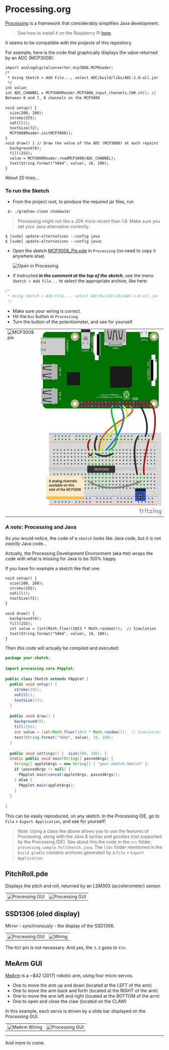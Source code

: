 # Processing.org

[Processing](http://processing.org) is a framework that considerably simplifies Java development.

> See how to install it on the Raspberry Pi [here](https://www.raspberrypi.org/blog/now-available-for-download-processing/).

It seems to be compatible with the projects of this repository.

For example, here is the code that graphically displays the value returned by an ADC (MCP3008):
```
import analogdigitalconverter.mcp3008.MCPReader;
/*
 * Using Sketch > Add File..., select ADC/build/libs/ADC-1.0-all.jar
 */
int value;
int ADC_CHANNEL = MCP3008Reader.MCP3008_input_channels.CH0.ch(); // Between 0 and 7, 8 channels on the MCP3008

void setup() {
  size(200, 200);
  stroke(255);
  noFill();
  textSize(72);
  MCP3008Reader.initMCP3008();
}
void draw() { // Draw the value of the ADC (MCP3008) at each repaint
  background(0);
  fill(255);
  value = MCP3008Reader.readMCP3008(ADC_CHANNEL);
  text(String.format("%04d", value), 10, 100);
}
```
About 20 lines...

### To run the Sketch
- From the project root, to produce the required jar files, run
```bash
 $> ./gradlew clean shadowJar
```
  > Processing might not like a JDK more recent than 1.8. Make sure you set 
  > your Java alternative correctly.
```
$ [sudo] update-alternatives --config java
$ [sudo] update-alternatives --config javac
```
- Open the sketch [MCP3008_Pie.pde](./src/processing/MCP3008_Pie/MCP3008_Pie.pde) in `Processing` (no need to copy it anywhere else)

  ![Open in Processing](./sketch.png)

- If instructed **_in the comment at the top of the sketch_**, use the menu `Sketch > Add File...` to select the appropriate archive, like here:
```java
/*
 * Using Sketch > Add File..., select ADC/build/libs/ADC-1.0-all.jar
 */
```
- Make sure your wiring is correct.
- Hit the `Run` button in `Processing`.
- Turn the button of the potentiometer, and see for yourself.

<table>
  <tr>
    <td valign="top">
      <img src="./mcp3008.png" title="MCP3008 pie">
    </td>
    <td valign="top">
      <img src="../ADC/RPi-MCP3008-Pot_bb.png" title="Wiring">
    </td>
  </tr>
</table>

### _A note_: Processing and Java
As you would notice, the code of a `sketch` looks like Java code, but it is not _exactly_ Java code...

Actually, the Processing Development Environment (aka `PDE`) wraps the code with what is missing for Java to be 100% happy.

If you have for example a sketch like that one:
```
void setup() {
  size(200, 200);
  stroke(255);
  noFill();
  textSize(72);
}

void draw() {
  background(0);
  fill(255);
  int value = (int)Math.floor(1023 * Math.random());  // Simulation
  text(String.format("%04d", value), 10, 100);
}
```
Then _this_ code will actually be compiled and executed:
```java
package your.sketch;

import processing.core.PApplet;

public class Sketch extends PApplet {
  public void setup() {
    stroke(255);
    noFill();
    textSize(72);
  }

  public void draw() {
    background(0);
    fill(255);
    int value = (int)Math.floor(1023 * Math.random());  // Simulation
    text(String.format("%04d", value), 10, 100);
  }

  public void settings() {  size(200, 200); }
  static public void main(String[] passedArgs) {
    String[] appletArgs = new String[] { "your.sketch.Sketch" };
    if (passedArgs != null) {
      PApplet.main(concat(appletArgs, passedArgs));
    } else {
      PApplet.main(appletArgs);
    }
  }

}
```
This can be easily reproduced, on any sketch.
In the Processing IDE, go to `File` > `Export Application`, and see for yourself!

> _Note_: Using a class like above allows you to use the features of Processing, along with the Java 8 syntax and goodies (not supported by the Processing IDE).
> See about this the code in the `src` folder, `processing.sample.FullSketch.java`.
> The `libs` folder mentioned in the `build.gradle` contains archives generated by
> a `File` > `Export Application`. 

## PitchRoll.pde

Displays the pitch and roll, returned by an LSM303 (accelerometer) sensor.
<table>
  <tr>
    <td valign="top">
      <img src="./pitch.roll.01.png" title="Processing GUI">
    </td>
    <td valign="top">
      <img src="./pitch.roll.02.png" title="Processing GUI">
    </td>
  </tr>
</table>

## SSD1306 (oled display)

Mirror - synchronously - the display of the SSD1306.

<table>
  <tr>
    <td valign="top">
      <img src="./ssd1306.emulation.png" title="Processing GUI">
    </td>
    <td valign="top">
      <img src="./src/processing/LCD/SSD1306_bb.png" title="Wiring">
    </td>
  </tr>
</table>

The `RST` pin is not necessary. And yes, the `3.3` goes to `Vin`.

## MeArm GUI
[MeArm](https://shop.mime.co.uk/) is a ~$42 (2017) robotic arm, using four micro servos.
- One to move the arm up and down (located at the LEFT of the arm)
- One to move the arm back and forth (located at the RIGHT of the arm)
- One to move the arm left and right (located at the BOTTOM of the arm)
- One to open and close the claw (located on the CLAW)

In this example, each servo is driven by a slide bar displayed on the Processing GUI.
<table>
  <tr>
    <td valign="top">
      <img src="./src/processing/MeArmGUI/MeArm_bb.png" title="MeArm Wiring">
    </td>
    <td valign="top">
      <img src="./src/processing/MeArmGUI/MeArmGUIpde.png" title="Processing GUI">
    </td>
  </tr>
</table>

----------------------------------------------

And more to come.
